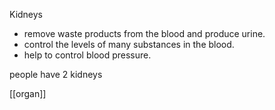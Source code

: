 Kidneys 
- remove waste products from the blood and produce urine. 
- control the levels of many substances in the blood. 
- help to control blood pressure.

people have 2 kidneys


[[organ]]
